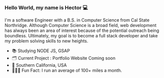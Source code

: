 ### Hello World, my name is Hector 💻

I'm a software Engineer with a B.S. in Computer Science from Cal State Northridge. Although Computer Science is a broad field, web development has always been an area of interest because of the potential outreach being boundless. Ultimately, my goal is to become a full stack developer and take my problem solving skills to new heights.

<ul>
  <li>📚 Studying NODE JS, GSAP </li>
  <li>🗂 Current Project : Portfolio Website Coming soon </li>
  <li>📍 Southern California, USA </li>
  <li>🏃🏼‍♂️ Fun Fact: I run an average of 100+ miles a month. </li>
</ul>

